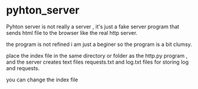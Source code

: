 # pyhton_server
Pyhton server is not really a server , it's just a fake server program that sends html file to the browser like the real http server.

the program is not refined i am just a beginer so the program is a bit clumsy.

place the index file in the same directory or folder as the http.py program , and the server creates text files requests.txt and log.txt files for storing log and requests.

you can change the index file
